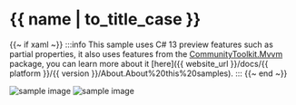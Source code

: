 <!--
To get help on editing this file, see https://github.com/beto-rodriguez/LiveCharts2/blob/dev/docs/readme.md
content is normally pulled from the examples in the repository.
-->

# {{ name | to_title_case }}

{{~ if xaml ~}}
:::info
This sample uses C# 13 preview features such as partial properties, it also uses features from the
[CommunityToolkit.Mvvm](https://www.nuget.org/packages/CommunityToolkit.Mvvm/) package, you can learn more about it 
[here]({{ website_url }}/docs/{{ platform }}/{{ version }}/About.About%20this%20samples).
:::
{{~ end ~}}

<div class="position-relative text-center sample-img">
    <img src="https://raw.githubusercontent.com/beto-rodriguez/LiveCharts2/dev/docs/{{ unique_name }}/result.png" class="static" alt="sample image" />
    <img src="https://raw.githubusercontent.com/beto-rodriguez/LiveCharts2/dev/docs/{{ unique_name }}/result.gif" alt="sample image" />
</div>
